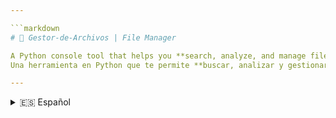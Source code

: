 ```yaml
---

```markdown
# 🧭 Gestor-de-Archivos | File Manager

A Python console tool that helps you **search, analyze, and manage files** safely — with drive detection, Defender integration, and smart heuristics.  
Una herramienta en Python que te permite **buscar, analizar y gestionar archivos** de forma rápida y segura.

---
```


<details>
<summary>🇪🇸 Español</summary>

## 🧩 Descripción

**Gestor-de-Archivos** es una herramienta en Python que te permite **buscar, analizar y gestionar archivos** en tu computadora de forma sencilla, rápida y segura.

Detecta automáticamente tus discos, realiza búsquedas exhaustivas con barra de progreso, analiza archivos con Microsoft Defender y usa heurísticas para detectar posibles archivos maliciosos antes de abrirlos.

---

## 🚀 Características principales

- 🔍 **Búsqueda completa** en todos los discos detectados (C:, D:, E:, etc.)
- 📂 Permite **leer, crear, editar y eliminar** archivos directamente desde la consola
- ⚙️ **Escaneo inteligente** con:
  - Hash **SHA-256**
  - **Análisis heurístico** (extensiones sospechosas, doble extensión, carpetas de riesgo)
  - Integración con **Microsoft Defender** (si está disponible)
- 🧠 Detección de archivos maliciosos o sospechosos: solo permite su eliminación segura
- ⏳ **Barra de progreso dinámica** con `tqdm`
- 💾 Compatible con **Windows** (probado en Python 3.8+)

---

## 💡 Uso básico

Al iniciar el programa, verás el siguiente menú:

```

Bienvenido a tu Gestor de Archivos.
1.- Leer un Archivo.
2.- Crear un Archivo.
3.- Editar un archivo.
4.- Eliminar un archivo.
5.- Buscar un Archivo y escanearlo antes de verlo.
6.- Salir.

````

### Ejemplos de uso

- **Opción 1:** Muestra el contenido de un archivo existente  
- **Opción 2:** Crea o sobrescribe un archivo  
- **Opción 3:** Agrega texto al final de un archivo  
- **Opción 4:** Elimina un archivo tras confirmar  
- **Opción 5:** Busca archivos, los analiza y escanea con Microsoft Defender  

---

## 🔐 Seguridad

El programa **nunca ejecuta archivos**, solo los analiza.

Incluye:
- Detección de extensiones ejecutables (`.exe`, `.bat`, `.js`, etc.)
- Revisión de rutas de riesgo (`Downloads`, `Temp`, `AppData`, `$Recycle.Bin`)
- Escaneo opcional con **Microsoft Defender**:
  ```bash
  MpCmdRun.exe -Scan -ScanType 3 -File <ruta> -DisableRemediation
````

Si un archivo se considera sospechoso, **no se abre ni se edita**, solo se puede eliminar de forma segura.

---

## 🛠️ Estructura del proyecto

```
Gestor-de-Archivos/
│
├── gestorArchivos.py   # Código principal
└── README.md           # Este archivo
```

---

## 🧠 Tecnologías utilizadas

* Python 3.8+
* Librerías estándar: `os`, `hashlib`, `shutil`, `subprocess`, `string`, `time`
* Librería externa: `tqdm`
* Microsoft Defender CLI (opcional)

---

## ⚠️ Aviso

Este programa **no reemplaza un antivirus**.
Su propósito es **ayudar a encontrar, analizar y eliminar archivos sospechosos** de manera rápida y controlada.

---

## 👨‍💻 Autor

Desarrollado por **[rorro22](https://github.com/rorro22)**
Proyecto educativo y práctico escrito en Python.

---

## 📄 Licencia

Distribuido bajo la **Licencia MIT** — puedes modificarlo y reutilizarlo con fines educativos o personales.

> ✨ “Un archivo limpio es un sistema tranquilo.” — rorro22

</details>

---

<details>
<summary>🇬🇧 English</summary>

## 🧩 Description

**File Manager (Gestor-de-Archivos)** is a Python console tool that helps you **search, analyze, and manage files** quickly and safely.

It automatically detects available drives, performs exhaustive searches with progress bars, scans files using Microsoft Defender, and applies heuristic analysis to detect potentially malicious files before you open them.

---

## 🚀 Key Features

* 🔍 **Full-disk search** across all detected drives (C:, D:, E:, etc.)
* 📂 **Read, create, edit, and delete** files directly from the console
* ⚙️ **Smart scanning** including:

  * File **SHA-256 hash**
  * **Heuristic analysis** (suspicious extensions, double extensions, risky directories)
  * Integration with **Microsoft Defender** (if available)
* 🧠 Detects suspicious or unsafe files and allows only secure deletion
* ⏳ **Dynamic progress bar** with `tqdm`
* 💾 Works on **Windows** (tested on Python 3.8+)

---

## 💡 Basic Usage

When the program starts, you’ll see:

```
Welcome to your File Manager.
1.- Read a file.
2.- Create a file.
3.- Edit a file.
4.- Delete a file.
5.- Search for a file and scan it before viewing.
6.- Exit.
```

### Example actions

* **Option 1:** Displays a file’s content
* **Option 2:** Creates or overwrites a file
* **Option 3:** Appends text to the end of a file
* **Option 4:** Deletes a file after confirmation
* **Option 5:** Searches drives, scans results with heuristics and Microsoft Defender

---

## 🔐 Security

The program **never executes files** — it only analyzes them.

It includes:

* Detection of executable extensions (`.exe`, `.bat`, `.js`, etc.)
* Checks for risky directories (`Downloads`, `Temp`, `AppData`, `$Recycle.Bin`)
* Optional **Microsoft Defender** command-line scan:

  ```bash
  MpCmdRun.exe -Scan -ScanType 3 -File <path> -DisableRemediation
  ```

If a file is flagged as risky or unverified, it will **not be opened or edited**, only safely deleted.

---

## 🛠️ Project Structure

```
Gestor-de-Archivos/
│
├── gestorArchivos.py   # Main Python script
└── README.md           # This file
```

---

## 🧠 Technologies Used

* Python 3.8+
* Standard libraries: `os`, `hashlib`, `shutil`, `subprocess`, `string`, `time`
* External library: `tqdm`
* Microsoft Defender CLI (optional)

---

## ⚠️ Disclaimer

This project **is not a replacement for an antivirus.**
Its purpose is to **help users find, inspect, and manage suspicious files** safely.

---

## 👨‍💻 Author

Developed by **[rorro22](https://github.com/rorro22)**
Practical and educational project written in Python.

---

## 📄 License

Distributed under the **MIT License** — feel free to modify, reuse, and share it for educational or personal purposes.

> ✨ “A clean file makes for a peaceful system.” — rorro22
